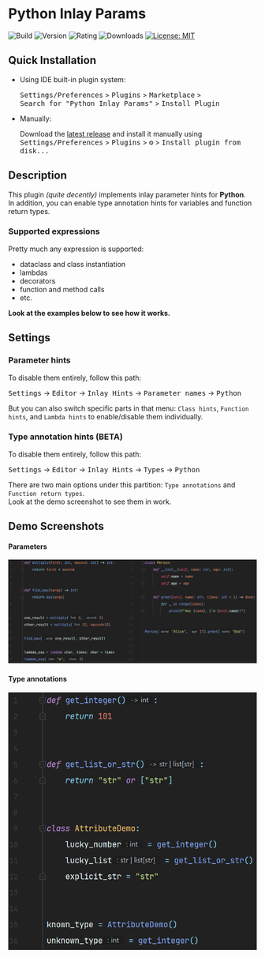 # Python Inlay Params

![Build](https://github.com/WhiteMemory99/intellij-python-inlay-params/workflows/Build/badge.svg)
![Version](https://img.shields.io/jetbrains/plugin/v/19538)
![Rating](https://img.shields.io/jetbrains/plugin/r/rating/19538)
![Downloads](https://img.shields.io/jetbrains/plugin/d/19538)
[![License: MIT](https://img.shields.io/badge/License-MIT-yellow.svg)](https://opensource.org/licenses/MIT)

## Quick Installation

- Using IDE built-in plugin system:

  <kbd>Settings/Preferences</kbd> > <kbd>Plugins</kbd> > <kbd>Marketplace</kbd> >   
  <kbd>Search for "Python Inlay Params"</kbd> > <kbd>Install Plugin</kbd>

- Manually:

  Download the [latest release](https://github.com/WhiteMemory99/intellij-python-inlay-params/releases/latest) and
  install it manually using
  <kbd>Settings/Preferences</kbd> > <kbd>Plugins</kbd> > <kbd>⚙️</kbd> > <kbd>Install plugin from disk...</kbd>

## Description

<!-- Plugin description -->
This plugin _(quite decently)_ implements inlay parameter hints for **Python**.  
In addition, you can enable type annotation hints for variables and function return types.

### Supported expressions

Pretty much any expression is supported:

* dataclass and class instantiation
* lambdas
* decorators
* function and method calls
* etc.

<!-- Plugin description end -->

**Look at the examples below to see how it works.**

## Settings

### Parameter hints

To disable them entirely, follow this path:

<kbd>Settings</kbd> -> <kbd>Editor</kbd> -> <kbd>Inlay Hints</kbd> -> <kbd>Parameter names</kbd> -> <kbd>Python</kbd>

But you can also switch specific parts in that menu: `Class hints`, `Function hints`, and `Lambda hints` to
enable/disable them individually.

### Type annotation hints (BETA)

To disable them entirely, follow this path:

<kbd>Settings</kbd> -> <kbd>Editor</kbd> -> <kbd>Inlay Hints</kbd> -> <kbd>Types</kbd> -> <kbd>Python</kbd>

There are two main options under this partition: `Type annotations` and `Function return types`.  
Look at the demo screenshot to see them in work.

## Demo Screenshots

#### Parameters

![](.github/readme/params_demo.png)

#### Type annotations

![](.github/readme/types_demo.png)
